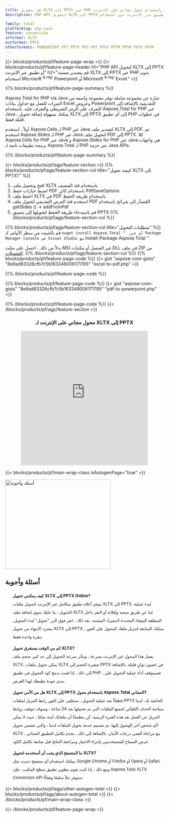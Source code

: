 ```yaml
---
title: قم بتحويل XLTX إلى PPTX عبر PHP أو باستخدام محول مجاني على الإنترنت 
description: PHP API لتحويل XLTX إلى PPTX أو تطبيق عبر الإنترنت دون استخدام Microsoft Excel أو Powerpoint. اختبر محول XLTX إلى PPTX على الإنترنت مجانًا بسرعة قبل دمج الكود. 

family: total
platformtag: php-java
feature: conversion
informat: XLTX
outformat: PPTX
otherformats: POWERPOINT PPT PPTX PPS POT PPSX PPTM PPSM POTX POTM
---
```

{{< blocks/products/pf/feature-page-wrap >}}
{{< blocks/products/pf/feature-page-header h1="PHP API لتحويل XLTX إلى PPTX أو تطبيق عبر الإنترنت" h2="قم بتصدير مستند XLTX إلى PPTX عبر PHP بدون استخدام Microsoft <sup> & reg؛ </sup> Powerpoint أو Microsoft <sup> & reg؛ </sup> Excel." >}}

{{% blocks/products/pf/feature-page-summary %}}

Aspose.Total for PHP via Java عبارة عن مجموعة شاملة توفر مجموعة واسعة من الميزات للعمل مع جداول بيانات Excel وعروض Powerpoint التقديمية بالإضافة إلى التعرف على الرمز الشريطي والتعرف عليه. باستخدام Aspose.Total for PHP عبر Java ، يمكنك بسهولة إضافة تحويل XLTX إلى PPTX إلى أي تطبيق PHP في خطوات قليلة فقط.

أولاً ، استخدم Aspose.Cells لـ PHP عبر Java لتصدير ملف XLTX إلى PDF. ثم استخدم Aspose.Slides لـ PHP عبر Java لتحويل ملف PDF إلى PPTX. كلا Aspose.Cells for PHP عبر Java و Aspose.Slides for PHP عبر Java هي واجهات برمجة تطبيقات تابعة لـ Aspose.Total لـ PHP عبر حزمة Java APIs.

{{% /blocks/products/pf/feature-page-summary  %}}

{{< blocks/products/pf/agp/feature-section >}}
{{% blocks/products/pf/agp/feature-section-col title="كيفية تحويل XLTX إلى PPTX؟" %}}
1. افتح وتحميل ملف XLTX باستخدام فئة المصنف
2. اضبط خيارات حفظ PDF باستخدام كائن PdfSaveOptions
3. احفظ ملف XLTX في PDF باستخدام طريقة الحفظ
4. استخدم فئة العرض التقديمي لتحويل ملف PDF المُصدَّر إلى شرائح باستخدام getSlides () -> addFromPdf
5. قم باستدعاء طريقة الحفظ لتحويلها إلى تنسيق PPTX
{{% /blocks/products/pf/agp/feature-section-col %}}

{{% blocks/products/pf/agp/feature-section-col title="متطلبات التحويل" %}}
قم بالتثبيت من سطر الأوامر كـ `` nuget install Aspose.Total "` أو عبر Package Manager Console في Visual Studio مع `` Install-Package Aspose.Total ''.

بدلاً من ذلك ، احصل على مثبّت MSI غير المتصل أو مكتبات DLL في ملف ZIP من [التحميلات](https://releases.aspose.com/total/net).
{{% /blocks/products/pf/agp/feature-section-col %}}
{{% blocks/products/pf/feature-page-code %}}
{{< gist "aspose-com-gists" "8e9ad83326cfb7c5b163348006171785" "excel-to-pdf.php" >}}

{{% /blocks/products/pf/feature-page-code %}}

{{% blocks/products/pf/feature-page-code %}}
{{< gist "aspose-com-gists" "8e9ad83326cfb7c5b163348006171785" "pdf-to-powerpoint.php" >}}

{{% /blocks/products/pf/feature-page-code %}}
{{< /blocks/products/pf/agp/feature-section >}}

<div class="container-fluid agp-content bg-white aboutfile box-1 vh100 section nopbtm">
<div class=container>
<div class=row>
<div class="demobox tc col-md-12 padding-0" align="center">

<h3>محول مجاني على الإنترنت لـ XLTX إلى PPTX</h3>

<iframe style="border: none; height: 426px;" scrolling="no" src="https://total-conversion-app-65z5r2lp.qa.k8s.dynabic.com/?to=pptx&from=xlsx" id="child-iframe" width="80%"></iframe>

</div></div>
</div></div>

{{< blocks/products/pf/main-wrap-class isAutogenPage="true" >}}
<style>.howtolist li{margin-right: 0!important;line-height: 26px;position: relative;margin-bottom: 10px;font-size: 13px;list-style-type: none;}</style>
<div class="col-md-12 tl bg-gray-dark howtolist section">
  <a class="anchor" name="faqpage"></a>
  <div class="container tl dflex" itemscope="" itemtype="https://schema.org/FAQPage">
      <div class="col-md-4 howtosectiongfx">
          <img class="social-panel-hide-on-mobile" src="https://www.groupdocs.cloud/templates/brand/images/groupdocs/conversion/groupdocs_conversion-brand.png" alt="أسئلة وأجوبة" width="335" height="283">
      </div>
      <div class="howtosection col-md-8">
          <div>
              <h2>أسئلة وأجوبة</h2>
              <ul>
                  <li itemscope="" itemprop="mainEntity" itemtype="https://schema.org/Question">
                      <div>
                          <span itemprop="name"><b>كيف يمكنني تحويل XLTX إلى PPTX Online?</b></span>
                      </div>
                      <div itemscope="" itemprop="acceptedAnswer" itemtype="https://schema.org/Answer">
                          <span itemprop="text">يتوفر أعلاه تطبيق متكامل عبر الإنترنت لتحويل ملفات XLTX إلى PPTX. لبدء عملية التحويل ، ما عليك سوى إضافة ملف XLTX إما عن طريق سحبه وإفلاته أو النقر داخل المنطقة البيضاء المحددة لاستيراد المستند. بعد ذلك ، انقر فوق الزر "تحويل" لبدء التحويل. بمجرد الانتهاء من تحويل XLTX إلى PPTX ، يمكنك المتابعة لتنزيل ملفك المحول على الفور بنقرة واحدة فقط.</span>
                      </div>
                  </li>
                  <li itemscope="" itemprop="mainEntity" itemtype="https://schema.org/Question">
                      <div>
                          <span itemprop="name"><b>كم من الوقت يستغرق تحويل XLTX?</b></span>
                      </div>
                      <div itemscope="" itemprop="acceptedAnswer" itemtype="https://schema.org/Answer">
                          <span itemprop="text">يعمل هذا المحول عبر الإنترنت بسرعة ، وتتأثر سرعة التحويل إلى حد كبير بحجم ملف XLTX. يمكن تحويل ملفات XLTX صغيرة الحجم إلى PPTX في غضون ثوانٍ قليلة. بالإضافة إلى ذلك ، إذا قمت بدمج كود التحويل في تطبيق PHP ، فسيتوقف أداء عملية التحويل على مدى جودة تطبيقك لهذا الغرض.</span>
                      </div>
                  </li>
                  <li itemscope="" itemprop="mainEntity" itemtype="https://schema.org/Question">
                      <div>
                          <span itemprop="name"><b>هل من الآمن تحويل XLTX إلى PPTX باستخدام محول Aspose.Total المجاني?</b></span>
                      </div>
                      <div itemscope="" itemprop="acceptedAnswer" itemtype="https://schema.org/Answer">
                          <span itemprop="text">قطعاً! بعد عملية التحويل ، ستتلقى على الفور رابط التنزيل لملفات PPTX الخاصة بك. لدينا سياسة الحذف التلقائي لجميع الملفات التي تم تحميلها بعد 24 ساعة ، وسوف تتوقف روابط التنزيل عن العمل بعد هذه الفترة الزمنية. كن مطمئنًا أن ملفاتك آمنة تمامًا ، حيث لا يمكن لأي شخص آخر الوصول إليها. تم تصميم خدمة تحويل الملفات لدينا ، والتي تتضمن تحويل XLTX ، مع مراعاة أقصى درجات الأمان. بالإضافة إلى ذلك ، يخدم تكامل التطبيق المجاني غرض السماح للمستخدمين بإجراء الاختبار ومراجعة النتائج قبل متابعة تكامل الكود.</span>
                      </div>
                  </li>                 
                  <li itemscope="" itemprop="mainEntity" itemtype="https://schema.org/Question">
                      <div>
                          <span itemprop="name"><b>ما المتصفح الذي يجب أن أستخدمه لتحويل XLTX?</b></span>
                      </div>
                      <div itemscope="" itemprop="acceptedAnswer" itemtype="https://schema.org/Answer">
                          <span itemprop="text">يمكنك استخدام أي متصفح حديث مثل Google Chrome أو Firefox أو Opera أو Safari. ومع ذلك ، إذا كنت تقوم بتطوير تطبيق سطح المكتب ، فإن Aspose.Total XLTX Conversion API ستوفر حلاً سلسًا وفعالًا.</span>
                      </div>
                  </li>
              </ul>
          </div>
      </div>
  </div>
{{< blocks/products/pf/agp/other-autogen-total >}}
{{< blocks/products/pf/agp/about-autogen-total >}}
{{< /blocks/products/pf/main-wrap-class >}}

{{< /blocks/products/pf/feature-page-wrap >}}